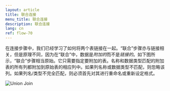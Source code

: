 ```yaml
---
layout: article
title: 联合连接
menu_title: 联合连接
description: 联合连接
lang: cn
ref: flow-70
---
```

在连接步骤中，我们已经学习了如何将两个表链接在一起。“联合”步骤亦与链接相关，但是原理不同，因为在“联合”中，数据是*附加的*而不是*链接的*。如下图所示，“联合”步骤相当原始。它只需要指定要附加的表。名称和数据类型匹配的附加表的所有列都附加到原始表的相应列中。如果列名称或数据类型不匹配，则忽略该列。如果列名/类型不完全匹配，则必须首先对其进行重命名或重新设定格式。

![Union Join](/assets/images/dataflows/dataflows-union03.png)
